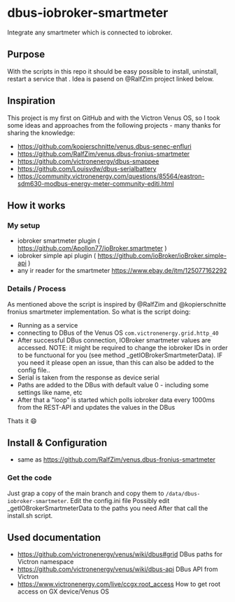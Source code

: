 # dbus-iobroker-smartmeter

Integrate any smartmeter which is connected to iobroker.

## Purpose

With the scripts in this repo it should be easy possible to install, uninstall, restart a service that .
Idea is pasend on @RalfZim project linked below.

## Inspiration

This project is my first on GitHub and with the Victron Venus OS, so I took some ideas and approaches from the following projects - many thanks for sharing the knowledge:

- https://github.com/kopierschnitte/venus.dbus-senec-enfluri
- https://github.com/RalfZim/venus.dbus-fronius-smartmeter
- https://github.com/victronenergy/dbus-smappee
- https://github.com/Louisvdw/dbus-serialbattery
- https://community.victronenergy.com/questions/85564/eastron-sdm630-modbus-energy-meter-community-editi.html

## How it works

### My setup

- iobroker smartmeter plugin ( https://github.com/Apollon77/ioBroker.smartmeter )
- iobroker simple api plugin ( https://github.com/ioBroker/ioBroker.simple-api )
- any ir reader for the smartmeter https://www.ebay.de/itm/125077162292

### Details / Process

As mentioned above the script is inspired by @RalfZim and @kopierschnitte fronius smartmeter implementation.
So what is the script doing:

- Running as a service
- connecting to DBus of the Venus OS `com.victronenergy.grid.http_40`
- After successful DBus connection, IOBroker smartmeter values are accessed. NOTE: it might be required to change the iobroker IDs in order to be functuonal for you (see method \_getIOBrokerSmartmeterData). IF you need it please open an issue, than this can also be added to the config file..
- Serial is taken from the response as device serial
- Paths are added to the DBus with default value 0 - including some settings like name, etc
- After that a "loop" is started which polls iobroker data every 1000ms from the REST-API and updates the values in the DBus

Thats it 😄

## Install & Configuration

- same as https://github.com/RalfZim/venus.dbus-fronius-smartmeter

### Get the code

Just grap a copy of the main branch and copy them to `/data/dbus-iobroker-smartmeter`.
Edit the config.ini file
Possibly edit \_getIOBrokerSmartmeterData to the paths you need
After that call the install.sh script.

## Used documentation

- https://github.com/victronenergy/venus/wiki/dbus#grid DBus paths for Victron namespace
- https://github.com/victronenergy/venus/wiki/dbus-api DBus API from Victron
- https://www.victronenergy.com/live/ccgx:root_access How to get root access on GX device/Venus OS
